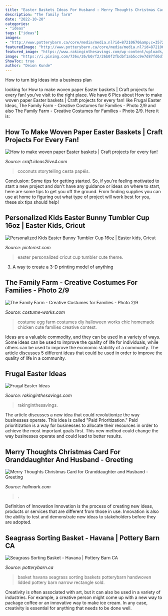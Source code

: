 ```yaml
---
title: "Easter Baskets Ideas For Husband : Merry Thoughts Christmas Card For Granddaughter And Husband"
description: "The family farm"
date: "2022-10-20"
categories:
- "ideas"
tags: ["ideas"]
images:
- "http://www.potterybarn.ca/core/media/media.nl?id=87210670&amp;c=3572911&amp;h=24d1a8b744b05e409443"
featuredImage: "http://www.potterybarn.ca/core/media/media.nl?id=87210670&amp;c=3572911&amp;h=24d1a8b744b05e409443"
featured_image: "https://www.rakinginthesavings.com/wp-content/uploads/2014/03/FrugalEasterIdeas-623x1024.png"
image: "https://i.pinimg.com/736x/26/b0/f2/26b0f2fbdbf1ab5cc9e7d87fd6d73d5c.jpg"
ShowToc: true
author: "Deion Kunde"
---
```



How to turn big ideas into a business plan
 

	

		
looking for How to make woven paper Easter baskets | Craft projects for every fan! you've visit to the right place. We have 6 Pics about How to make woven paper Easter baskets | Craft projects for every fan! like Frugal Easter Ideas, The Family Farm - Creative Costumes for Families - Photo 2/9 and also The Family Farm - Creative Costumes for Families - Photo 2/9. Here it is:
		
    
## How To Make Woven Paper Easter Baskets | Craft Projects For Every Fan!

<img loading=lazy src="https://craft.ideas2live4.com/wp-content/uploads/sites/4/2016/03/Woven-Paper-Easter-Basket-Samples-07.jpg" onerror="this.onerror=null;this.src='https://tse3.mm.bing.net/th?id=OIP.qDIocPWXU320DICY8SpCMAHaJ3&amp;pid=15.1';" alt="How to make woven paper Easter baskets | Craft projects for every fan!">

_Source: craft.ideas2live4.com_

>coconuts storytelling cesta papéis. 

	

Conclusion: Some tips for getting started.
So, if you're feeling motivated to start a new project and don't have any guidance or ideas on where to start, here are some tips to get you off the ground. From finding supplies you can use at home to figuring out what type of project will work best for you, these six tips should help!

    
## Personalized Kids Easter Bunny Tumbler Cup 16oz | Easter Kids, Cricut

<img loading=lazy src="https://i.pinimg.com/736x/26/b0/f2/26b0f2fbdbf1ab5cc9e7d87fd6d73d5c.jpg" onerror="this.onerror=null;this.src='https://tse4.mm.bing.net/th?id=OIP.krIiS-2SFgOs9KUInWp71QHaIW&amp;pid=15.1';" alt="Personalized Kids Easter Bunny Tumbler Cup 16oz | Easter kids, Cricut">

_Source: pinterest.com_

>easter personalized cricut cup tumbler cute theme. 

	

3. A way to create a 3-D printing model of anything 

    
## The Family Farm - Creative Costumes For Families - Photo 2/9

<img loading=lazy src="http://photos.costume-works.com/full/chic_in_egg.jpg" onerror="this.onerror=null;this.src='https://tse4.mm.bing.net/th?id=OIP.oCKNyLIR6bL-b-E7D6jukQHaJ3&amp;pid=15.1';" alt="The Family Farm - Creative Costumes for Families - Photo 2/9">

_Source: costume-works.com_

>costume egg farm costumes diy halloween works chic homemade chicken cute families creative contest. 

	

Ideas are a valuable commodity, and they can be used in a variety of ways. Some ideas can be used to improve the quality of life for individuals, while others can be used to improve the economic stability of a community. The article discusses 5 different ideas that could be used in order to improve the quality of life in a community.

    
## Frugal Easter Ideas

<img loading=lazy src="https://www.rakinginthesavings.com/wp-content/uploads/2014/03/FrugalEasterIdeas-623x1024.png" onerror="this.onerror=null;this.src='https://tse1.mm.bing.net/th?id=OIP.JNC3PMZCQjAWxF74W59aqAHaML&amp;pid=15.1';" alt="Frugal Easter Ideas">

_Source: rakinginthesavings.com_

>rakinginthesavings. 

	

The article discusses a new idea that could revolutionize the way businesses operate. This idea is called "Paid Prioritization." Paid prioritization is a way for businesses to allocate their resources in order to achieve the most important goals first. This new method could change the way businesses operate and could lead to better results.

    
## Merry Thoughts Christmas Card For Granddaughter And Husband - Greeting

<img loading=lazy src="https://www.hallmark.com/dw/image/v2/AALB_PRD/on/demandware.static/-/Sites-hallmark-master/default/dwe73ed036/images/finished-goods/products/499XZH3704/Snowflake-Bells-Granddaughter-and-Husband-Christmas-Card_499XZH3704_04.jpg?sw=1920" onerror="this.onerror=null;this.src='https://tse4.mm.bing.net/th?id=OIP.B5fefhXIk-NEa5TjRFl5DQHaHa&amp;pid=15.1';" alt="Merry Thoughts Christmas Card for Granddaughter and Husband - Greeting">

_Source: hallmark.com_

>. 

	

Definition of Innovation
Innovation is the process of creating new ideas, products or services that are different from those in use. Innovation is also the ability to test and demonstrate new ideas to stakeholders before they are adopted.

    
## Seagrass Sorting Basket - Havana | Pottery Barn CA

<img loading=lazy src="http://www.potterybarn.ca/core/media/media.nl?id=87210670&amp;c=3572911&amp;h=24d1a8b744b05e409443" onerror="this.onerror=null;this.src='https://tse2.mm.bing.net/th?id=OIP.fcg2ofrvCwXmgc6syfwtxwHaGq&amp;pid=15.1';" alt="Seagrass Sorting Basket - Havana | Pottery Barn CA">

_Source: potterybarn.ca_

>basket havana seagrass sorting baskets potterybarn handwoven lidded pottery barn narrow rectangle sold. 

	

Creativity is often associated with art, but it can also be used in a variety of industries. For example, a creative person might come up with a new way to package coffee or an innovative way to make ice cream. In any case, creativity is essential for anything that needs to be done well.

